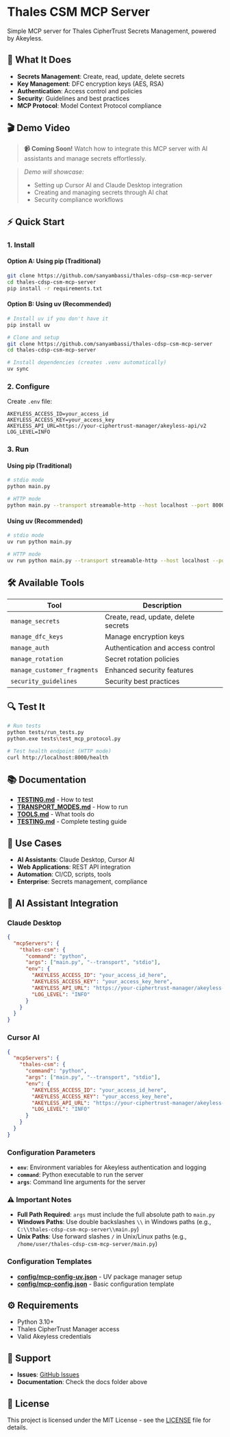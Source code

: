 # Thales CSM MCP Server

Simple MCP server for Thales CipherTrust Secrets Management, powered by Akeyless.

## 🚀 **What It Does**

- **Secrets Management**: Create, read, update, delete secrets
- **Key Management**: DFC encryption keys (AES, RSA)
- **Authentication**: Access control and policies
- **Security**: Guidelines and best practices
- **MCP Protocol**: Model Context Protocol compliance

## 🎬 **Demo Video**

> **📹 Coming Soon!** Watch how to integrate this MCP server with AI assistants and manage secrets effortlessly.

> *Demo will showcase:*
> - Setting up Cursor AI and Claude Desktop integration
> - Creating and managing secrets through AI chat
> - Security compliance workflows

## ⚡ **Quick Start**

### **1. Install**

#### **Option A: Using pip (Traditional)**
```bash
git clone https://github.com/sanyambassi/thales-cdsp-csm-mcp-server
cd thales-cdsp-csm-mcp-server
pip install -r requirements.txt
```

#### **Option B: Using uv (Recommended)**
```bash
# Install uv if you don't have it
pip install uv

# Clone and setup
git clone https://github.com/sanyambassi/thales-cdsp-csm-mcp-server
cd thales-cdsp-csm-mcp-server

# Install dependencies (creates .venv automatically)
uv sync
```

### **2. Configure**
Create `.env` file:
```env
AKEYLESS_ACCESS_ID=your_access_id
AKEYLESS_ACCESS_KEY=your_access_key
AKEYLESS_API_URL=https://your-ciphertrust-manager/akeyless-api/v2
LOG_LEVEL=INFO
```

### **3. Run**

#### **Using pip (Traditional)**
```bash
# stdio mode
python main.py

# HTTP mode 
python main.py --transport streamable-http --host localhost --port 8000
```

#### **Using uv (Recommended)**
```bash
# stdio mode
uv run python main.py

# HTTP mode 
uv run python main.py --transport streamable-http --host localhost --port 8000
```

## 🛠️ **Available Tools**

| Tool | Description |
|------|-------------|
| `manage_secrets` | Create, read, update, delete secrets |
| `manage_dfc_keys` | Manage encryption keys |
| `manage_auth` | Authentication and access control |
| `manage_rotation` | Secret rotation policies |
| `manage_customer_fragments` | Enhanced security features |
| `security_guidelines` | Security best practices |

## 🔍 **Test It**

```bash
# Run tests
python tests/run_tests.py
python.exe tests\test_mcp_protocol.py

# Test health endpoint (HTTP mode)
curl http://localhost:8000/health
```

## 📚 **Documentation**

- **[TESTING.md](docs/TESTING.md)** - How to test
- **[TRANSPORT_MODES.md](docs/TRANSPORT_MODES.md)** - How to run
- **[TOOLS.md](docs/TOOLS.md)** - What tools do
- **[TESTING.md](docs/TESTING.md)** - Complete testing guide

## 🎯 **Use Cases**

- **AI Assistants**: Claude Desktop, Cursor AI
- **Web Applications**: REST API integration
- **Automation**: CI/CD, scripts, tools
- **Enterprise**: Secrets management, compliance

## 🤖 **AI Assistant Integration**

### **Claude Desktop**
```json
{
  "mcpServers": {
    "thales-csm": {
      "command": "python",
      "args": ["main.py", "--transport", "stdio"],
      "env": {
        "AKEYLESS_ACCESS_ID": "your_access_id_here",
        "AKEYLESS_ACCESS_KEY": "your_access_key_here",
        "AKEYLESS_API_URL": "https://your-ciphertrust-manager/akeyless-api/v2",
        "LOG_LEVEL": "INFO"
      }
    }
  }
}
```

### **Cursor AI**
```json
{
  "mcpServers": {
    "thales-csm": {
      "command": "python",
      "args": ["main.py", "--transport", "stdio"],
      "env": {
        "AKEYLESS_ACCESS_ID": "your_access_id_here",
        "AKEYLESS_ACCESS_KEY": "your_access_key_here",
        "AKEYLESS_API_URL": "https://your-ciphertrust-manager/akeyless-api/v2",
        "LOG_LEVEL": "INFO"
      }
    }
  }
}
```

### **Configuration Parameters**
- **`env`**: Environment variables for Akeyless authentication and logging
- **`command`**: Python executable to run the server
- **`args`**: Command line arguments for the server

### **⚠️ Important Notes**
- **Full Path Required**: `args` must include the full absolute path to `main.py`
- **Windows Paths**: Use double backslashes `\\` in Windows paths (e.g., `C:\\thales-cdsp-csm-mcp-server\\main.py`)
- **Unix Paths**: Use forward slashes `/` in Unix/Linux paths (e.g., `/home/user/thales-cdsp-csm-mcp-server/main.py`)

### **Configuration Templates**
- **[config/mcp-config-uv.json](config/mcp-config-uv.json)** - UV package manager setup
- **[config/mcp-config.json](config/mcp-config.json)** - Basic configuration template

## ⚙️ **Requirements**

- Python 3.10+
- Thales CipherTrust Manager access
- Valid Akeyless credentials

## 🤝 **Support**

- **Issues**: [GitHub Issues](https://github.com/sanyambassi/thales-cdsp-csm-mcp-server/issues)
- **Documentation**: Check the docs folder above

## 📄 **License**

This project is licensed under the MIT License - see the [LICENSE](LICENSE) file for details.

